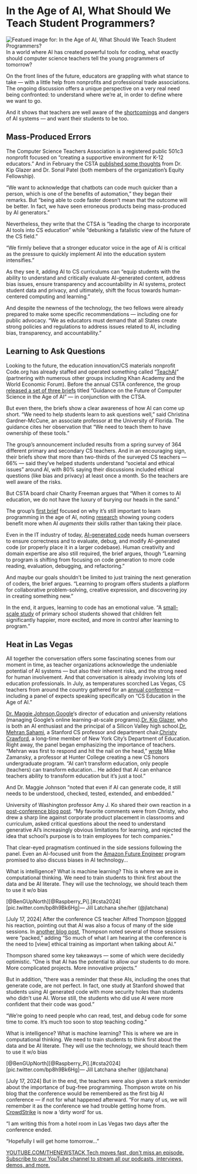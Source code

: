 # In the Age of AI, What Should We Teach Student Programmers?
![Featued image for: In the Age of AI, What Should We Teach Student Programmers?](https://cdn.thenewstack.io/media/2024/07/9c59fb28-david_cassel_rushmore-1024x768.jpg)
In a world where AI has created powerful tools for coding, what exactly should computer science teachers tell the young programmers of tomorrow?

On the front lines of the future, educators are grappling with what stance to take — with a little help from nonprofits and professional trade associations. The ongoing discussion offers a unique perspective on a very real need being confronted: to understand where we’re at, in order to define where we want to go.

And it shows that teachers are well aware of the [shortcomings](https://thenewstack.io/3-ways-llms-can-let-you-down/) and dangers of AI systems — and want their students to be too.

## Mass-Produced Errors
The Computer Science Teachers Association is a registered public 501c3 nonprofit focused on “creating a supportive environment for K-12 educators.” And in February the CSTA [published some thoughts](https://csteachers.org/the-evolving-landscape-of-computer-science-education-in-the-age-of-ai-recommendations-for-computer-science-educators/) from Dr. Kip Glazer and Dr. Sonal Patel (both members of the organization’s Equity Fellowship).

“We want to acknowledge that chatbots can code much quicker than a person, which is one of the benefits of automation,” they began their remarks. But “being able to code faster doesn’t mean that the outcome will be better. In fact, we have seen erroneous products being mass-produced by AI generators.”

Nevertheless, they write that the CTSA is “leading the charge to incorporate AI tools into CS education” while “debunking a fatalistic view of the future of the CS field.”

“We firmly believe that a stronger educator voice in the age of AI is critical as the pressure to quickly implement AI into the education system intensifies.”

As they see it, adding AI to CS curriculums can “equip students with the ability to understand and critically evaluate AI-generated content, address bias issues, ensure transparency and accountability in AI systems, protect student data and privacy, and ultimately, shift the focus towards human-centered computing and learning.”

And despite the newness of the technology, the two fellows were already prepared to make some specific recommendations — including one for public advocacy. “We as educators must demand that all States create strong policies and regulations to address issues related to AI, including bias, transparency, and accountability.”

## Learning to Ask Questions
Looking to the future, the education innovation/CS materials nonprofit Code.org has already staffed and operated something called “[TeachAI](https://www.teachai.org/)” (partnering with numerous other groups including Khan Academy and the World Economic Forum). Before the annual CSTA conference, the group [released a set of three briefs](https://www.teachai.org/cs) titled “Guidance on the Future of Computer Science in the Age of AI” — in conjunction with the CTSA.

But even there, the briefs show a clear awareness of how AI can come up short. “We need to help students learn to ask questions well,” said Christina Gardner-McCune, an associate professor at the University of Florida. The guidance cites her observation that “We need to teach them to have ownership of these tools.”

The group’s announcement included results from a spring survey of 364 different primary and secondary CS teachers. And in an encouraging sign, their briefs show that more than two-thirds of the surveyed CS teachers — 66% — said they’ve helped students understand “societal and ethical issues” around AI, with 80% saying their discussions included ethical questions (like bias and privacy) at least once a month. So the teachers are well aware of the risks.

But CSTA board chair Charity Freeman argues that “When it comes to AI education, we do not have the luxury of burying our heads in the sand.”

The group’s [first brief](https://www.teachai.org/media/why-learn-to-program?page=%2Fcsbriefs&contentGrid=widget_Ijvi8AA5z) focused on why it’s still important to learn programming in the age of AI, noting [research](https://dl.acm.org/doi/abs/10.1145/3544548.3580919) showing young coders benefit more when AI *augments* their skills rather than taking their place.

Even in the IT industry of today, [AI-generated code](https://thenewstack.io/5-lessons-from-linkedins-first-foray-into-genai-development/) needs human overseers to ensure correctness and to evaluate, debug, and modify AI-generated code (or properly place it in a larger codebase). Human creativity and domain expertise are also still required, the brief argues, though “Learning to program is shifting from focusing on code generation to more code reading, evaluation, debugging, and refactoring.”

And maybe our goals shouldn’t be limited to just training the next generation of coders, the brief argues. “Learning to program offers students a platform for collaborative problem-solving, creative expression, and discovering joy in creating something new.”

In the end, it argues, learning to code has an emotional value. “A [small-scale study](https://www.nature.com/articles/s41599-023-02235-3) of primary school students showed that children felt significantly happier, more excited, and more in control after learning to program.”

## Heat in Las Vegas
All together the conversation offers some fascinating scenes from our moment in time, as teacher organizations acknowledge the undeniable potential of AI systems — but also their inherent risks, and the strong need for human involvement. And that conversation is already involving lots of education professionals. In July, as temperatures scorched Las Vegas, CS teachers from around the country gathered for an [annual conference](https://conference.csteachers.org/event/F0C0E0A8-5AC1-4333-90C9-2EAB9723AF76/summary) — including a panel of expects speaking specifically on “CS Education in the Age of AI.”

[Dr. Maggie Johnson](https://ncwit.org/profile/maggie-johnson/),[Google](https://cloud.google.com/?utm_content=inline+mention)‘s director of education and university relations (managing Google’s online learning-at-scale programs).[Dr. Kip Glazer](https://www.linkedin.com/in/kip-glazer-09a26933/), who is both an AI enthusiast and the principal of a Silicon Valley high school.[Dr. Mehran Sahami](https://profiles.stanford.edu/mehran-sahami), a Stanford CS professor and department chair.[Christy Crawford](https://www.linkedin.com/in/christy-r-crawford-equity), a long-time member of New York City’s Department of Education.
Right away, the panel began emphasizing the importance of teachers. “Mehran was first to respond and hit the nail on the head,” [wrote](https://cestlaz.github.io/post/csta-2024-day-3-2/) Mike Zamansky, a professor at Hunter College creating a new CS honors undergraduate program. “AI can’t transform education, only people (teachers) can transform education… He added that AI can enhance teachers ability to transform education but it’s just a tool.”

And Dr. Maggie Johnson “noted that even if AI can generate code, it still needs to be understood, checked, tested, extended, and embedded.”

University of Washington professor Amy J. Ko shared their own reaction in a [post-conference blog post](https://medium.com/bits-and-behavior/csta-2024-trip-report-mixed-messages-20222112a788). “My favorite comments were from Christy, who drew a sharp line against corporate product placement in classrooms and curriculum, asked critical questions about the need to understand generative AI’s increasingly obvious limitations for learning, and rejected the idea that school’s purpose is to train employees for tech companies.”

That clear-eyed pragmatism continued in the side sessions following the panel. Even an AI-focused unit from the [Amazon Future Engineer](https://www.amazonfutureengineer.com/) program promised to also discuss biases in AI technology…

What is intelligence? What is machine learning? This is where we are in computational thinking. We need to train students to think first about the data and be AI literate. They will use the technology, we should teach them to use it w/o bias

[@BenGUpNorth][@Raspberry_Pi].[#csta2024][pic.twitter.com/bp8h9Bk6Hg]— Jill Latchana she/her (@jlatchana)

[July 17, 2024]
After the conference CS teacher Alfred Thompson [blogged](https://blog.acthompson.net/2024/07/post-csta-2024-thoughts.html) his reaction, pointing out that AI was also a focus of many of the side sessions. In [another blog post](https://blog.acthompson.net/2024/07/csta-day-three.html), Thompson noted several of those sessions were “packed,” adding “So much of what I am hearing at the conference is the need to [view] ethical training as important when talking about AI.”

Thompson shared some key takeaways — some of which were decidedly optimistic. “One is that AI has the potential to allow our students to do more. More complicated projects. More innovative projects.”

But in addition, “there was a reminder that these AIs, including the ones that generate code, are not perfect. In fact, one study at Stanford showed that students using AI generated code with more security holes than students who didn’t use AI. Worse still, the students who did use AI were more confident that their code was good.”

“We’re going to need people who can read, test, and debug code for some time to come. It’s much too soon to stop teaching coding.”

What is intelligence? What is machine learning? This is where we are in computational thinking. We need to train students to think first about the data and be AI literate. They will use the technology, we should teach them to use it w/o bias

[@BenGUpNorth][@Raspberry_Pi].[#csta2024][pic.twitter.com/bp8h9Bk6Hg]— Jill Latchana she/her (@jlatchana)

[July 17, 2024]
But in the end, the teachers were also given a stark reminder about the importance of bug-free programming. Thompson wrote on his blog that the conference would be remembered as the first big AI conference — if not for what happened afterward. “For many of us, we will remember it as the conference we had trouble getting home from. [CrowdStrike](https://thenewstack.io/crowdstrike-outage-what-can-cloud-native-teach-us/) is now a ‘dirty word’ for us.

“I am writing this from a hotel room in Las Vegas two days after the conference ended.

“Hopefully I will get home tomorrow…”

[
YOUTUBE.COM/THENEWSTACK
Tech moves fast, don't miss an episode. Subscribe to our YouTube
channel to stream all our podcasts, interviews, demos, and more.
](https://youtube.com/thenewstack?sub_confirmation=1)